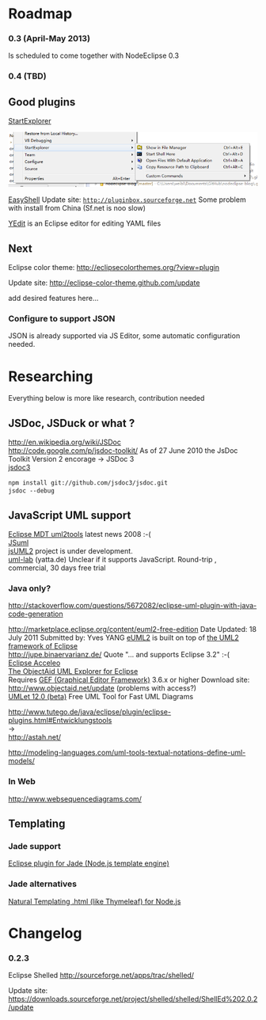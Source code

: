 # Roadmap

### 0.3 (April-May 2013)

Is scheduled to come together with NodeEclipse 0.3

### 0.4 (TBD)

## Good plugins

[StartExplorer](http://marketplace.eclipse.org/node/641101)

![StartExplorer.png](Pictures/Plugins/StartExplorer.png) 

[EasyShell](http://marketplace.eclipse.org/content/easyshell)
Update site: <code>http://pluginbox.sourceforge.net</code>
Some problem with install from China (Sf.net is noo slow)

[YEdit](http://marketplace.eclipse.org/content/yedit) is an Eclipse editor for editing YAML files

## Next

Eclipse color theme:
http://eclipsecolorthemes.org/?view=plugin 
 
Update site: http://eclipse-color-theme.github.com/update 
 
add desired features here...

### Configure to support JSON

JSON is already supported via JS Editor, some automatic configuration needed. 

# Researching

Everything below is more like research, contribution needed

## JSDoc, JSDuck or what ?

http://en.wikipedia.org/wiki/JSDoc  
http://code.google.com/p/jsdoc-toolkit/  As of 27 June 2010 the JsDoc Toolkit Version 2 encorage -> JSDoc 3  
[jsdoc3](https://github.com/jsdoc3/jsdoc)  

	npm install git://github.com/jsdoc3/jsdoc.git
	jsdoc --debug
	
## JavaScript UML support

[Eclipse MDT uml2tools](http://www.eclipse.org/modeling/mdt/?project=uml2tools#uml2tools) latest news 2008 :-(  
[JSuml](http://jsuml.gaertner-network.de/)  
[jsUML2](http://code.google.com/p/jsuml2/)  project is under development.  
[uml-lab](http://www.uml-lab.com/en/uml-lab/) (yatta.de) Unclear if it supports JavaScript. Round-trip , commercial, 30 days free trial  

### Java only?

http://stackoverflow.com/questions/5672082/eclipse-uml-plugin-with-java-code-generation  

http://marketplace.eclipse.org/content/euml2-free-edition  Date Updated: 18 July 2011 Submitted by: Yves YANG
[eUML2](http://www.soyatec.com/euml2/features/) is built
 on top of [the UML2 framework of Eclipse](http://www.eclipse.org/modeling/mdt/?project=uml2)   
http://jupe.binaervarianz.de/  Quote "... and supports Eclipse 3.2" :-(  
[Eclipse Acceleo](http://www.eclipse.org/acceleo/)  
[The ObjectAid UML Explorer for Eclipse](http://objectaid.com/)   
 Requires [GEF (Graphical Editor Framework)](http://www.eclipse.org/gef/) 3.6.x or higher
 Download site: http://www.objectaid.net/update  (problems with access?)   
[UMLet 12.0 (beta)](http://www.umlet.com/) Free UML Tool for Fast UML Diagrams

http://www.tutego.de/java/eclipse/plugin/eclipse-plugins.html#Entwicklungstools  
->  
http://astah.net/    

http://modeling-languages.com/uml-tools-textual-notations-define-uml-models/  

### In Web 

http://www.websequencediagrams.com/

## Templating

### Jade support

[Eclipse plugin for Jade (Node.js template engine)](http://stackoverflow.com/questions/15610410/eclipse-plugin-for-jade-node-js-template-engine/15610469)

### Jade alternatives

[Natural Templating .html (like Thymeleaf) for Node.js](http://stackoverflow.com/questions/15652602/natural-templating-html-like-thymeleaf-for-node-js)


# Changelog

### 0.2.3

Eclipse Shelled
http://sourceforge.net/apps/trac/shelled/ 

Update site: https://downloads.sourceforge.net/project/shelled/shelled/ShellEd%202.0.2/update


